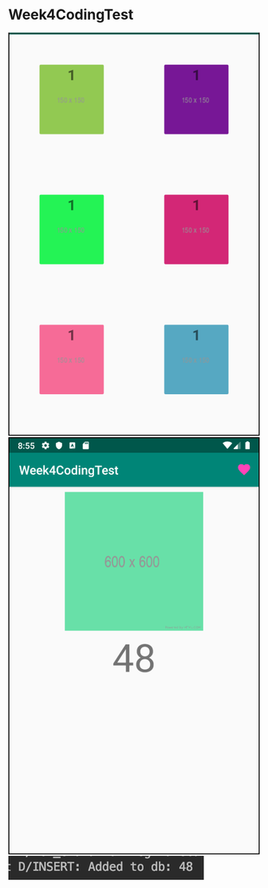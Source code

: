 # Week4CodingTest

![](mainActivity.png) ![](pictureDetailActivity.png) ![](insertConfirmation.png)
